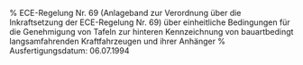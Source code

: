 % ECE-Regelung Nr. 69 (Anlageband zur Verordnung über die Inkraftsetzung der ECE-Regelung Nr. 69) über einheitliche Bedingungen für die Genehmigung von Tafeln zur hinteren Kennzeichnung von bauartbedingt langsamfahrenden Kraftfahrzeugen und ihrer Anhänger
% Ausfertigungsdatum: 06.07.1994
 